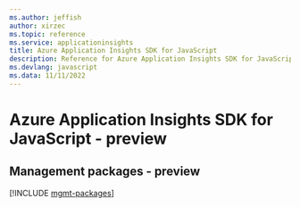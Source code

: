 ```yaml
---
ms.author: jeffish
author: xirzec
ms.topic: reference
ms.service: applicationinsights
title: Azure Application Insights SDK for JavaScript
description: Reference for Azure Application Insights SDK for JavaScript
ms.devlang: javascript
ms.data: 11/11/2022
---
```

# Azure Application Insights SDK for JavaScript - preview

## Management packages - preview
[!INCLUDE [mgmt-packages](application-insights-mgmt-index.md)]